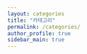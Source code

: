 ```yaml
---
layout: categories
title: "카테고리"
permalink: /categories/
author_profile: true
sidebar_main: true
---
```

